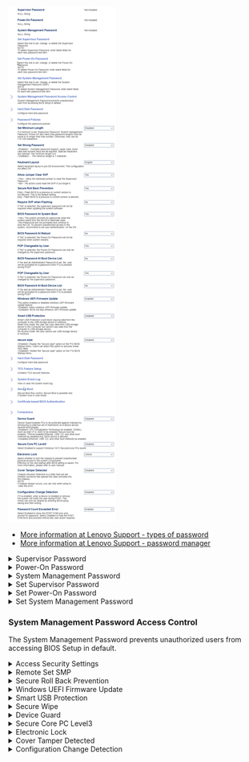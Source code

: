 
![](./img/thinkcenter_security.png)

 - [More information at Lenovo Support - types of password](https://support.lenovo.com/us/en/solutions/ht513634)
 - [More information at Lenovo Support - password manager](https://support.lenovo.com/us/en/solutions/ht103666-introduction-to-password-manager-thinkpad-thinkcentre-thinkstation)

<details><summary>Supervisor Password</summary>

Shows the status of the password.

One of 2 possible options for password status:

1.  **Not Installed** - password disabled. Default.
2.  Installed -  password enabled.

</details>

<details><summary>Power-On Password</summary>

Shows the status of the password.

One of 2 possible options for password status:

1. **Not Installed** - password disabled. Default.
2. Installed -  password enabled.

</details>

<details><summary>System Management Password</summary>

Shows the status of the password.

One of 2 possible options for password status:

1. **Not Installed** - password disabled. Default.
2. Installed -  password enabled.

</details>

<details><summary>Set Supervisor Password</summary>

Set, change, or delete the Supervisor Password.

**NOTE:** To delete Supervisor Password, enter blank fields for each new password line item.

</details>

<details><summary>Set Power-On Password</summary>

Set, change, or delete the Power-On Password.

**NOTE:** To delete Power-On Password, enter blank fields for each new password line item.

</details>

<details><summary>Set System Management Password</summary>

Set, change, or delete the System Management Password (SMP).

**NOTE:** To delete System Management Password, enter blank fields for each new password line item.

</details>

### System Management Password Access Control ###

The System Management Password prevents unauthorized users from accessing BIOS Setup in default.

<details><summary>Access Security Settings</summary>

Set the level of security settings access for the SMP.

One of 2 possible options for SMP security settings access:

1.  **Disabled** - disables security settings access.
2.  Enabled - enables security settings access. Default.

<!--
| WMI Setting name | Values | SVP Req'd | AMD/Intel |
|:---|:---|:---|:---|
| AccessSecuritySettings | setting_values | yes_no | amd_intel |
-->

**NOTE:** When enabled, the SMP has the same security settings access permissions as the SVP.

</details>

<details><summary>Remote Set SMP</summary>

One of 2 possible options for remote setting of the SMP:

1.  **Disabled** - disables remote setting of the SMP.
2.  Enabled - enables remote setting of the SMP. Default.

<!--
| WMI Setting name | Values | SVP Req'd | AMD/Intel |
|:---|:---|:---|:---|
| RemoteSetSMP | setting_values | yes_no | amd_intel |
-->

</details>

<!-- 
### Hard Disk Password ###

Configure hard disk password.

### Password Policies ###

Configure the password policies

-->

<details><summary>Secure Roll Back Prevention</summary>

1.  **Yes** - Flashing BIOS to a previous or current version is NOT allowed. Default.
1.  No - Flashing BIOS to a previous or current version is allowed.

<!-- TODO: add WMI
| WMI Setting name | Values | SVP Req'd | AMD/Intel |
|:---|:---|:---|:---|
| SecureRollBackPrevention | setting_values | yes_no | amd_intel |
-->
</details>

<details><summary>Windows UEFI Firmware Update</summary>

This option enables or disables Windows UEFI firmware update feature.

One of 2 possible options for Windows UEFI firmware updates:

1. **Enabled** - Allow Windows UEFI firmware update. Default.
1. Disabled - BIOS Will Skip Windows UEFI firmware update.

<!-- TODO: add WMI
| WMI Setting name | Values | SVP Req'd | AMD/Intel |
|:---|:---|:---|:---|
| WindowsUEFIFirmwareUpdate | setting_values | yes_no | amd_intel |
-->

</details>

<details><summary>Smart USB Protection</summary>

Smart USB Protection could block copying data from the
computer to the USB storage device in windows.

One of 2 possible options for Smart USB Protection:

1.  **Disabled** - disables Smart USB Protection. Default.
1.  Read Only - The user can copy data from USB storage device to the computer but cannot copy data from the computer to USB storage device.
1.  NO Access - The user cannot use usa storage device in windows


<!-- TODO: add WMI
| WMI Setting name | Values | SVP Req'd | AMD/Intel |
|:---|:---|:---|:---|
| SmartUSBProtection | setting_values | yes_no | amd_intel |
-->


</details>

<details><summary>Secure Wipe</summary>

Hide or display the "Secure Wipe" option on the F12 BIOS Startup Menu.

One of 2 possible options for Secure Wipe:

1.  **Disabled** - disables Secure Wipe. Default.
2.  Enabled - enables Secure Wipe.

<!-- TODO: add WMI
| WMI Setting name | Values | SVP Req'd | AMD/Intel |
|:---|:---|:---|:---|
| securewipe | setting_values | yes_no | amd_intel |
-->

<!-- TODO: why is securewipe lowercase? -->
</details>

<!-- <details><summary>TCG Feature setup</summary>
contains TCG security features.
</details>

<details><summary>System Event Log</summary>
View or clear the system event log.
</details>

<details><summary>Sec Boot</summary>
Secure Boot flow control. Secure Boot is possible only
if System runs in user MOde.
</details>

<details><summary>Certificate-based BIOS Authentication</summary>
</details>

<details><summary>Computrace</summary>
</details>
 -->

<details><summary>Device Guard</summary>

Device Guard protects against malware by restricting the device across several technologies.   

One of 2 possible options for Device Guard:

1.  **Disabled** - Ethernet, USB, CD, and other boot methods are enabled.
1.  Enabled - CPU Virtualization Technology，IOMMU (Intel VT-d, AMD-Vi),  Secure boot, and TPM are enabled. Ethernet, USB, CD, and other boot methods are disabled. Only SATA devices are allowed.


<!-- TODO: add WMI
| WMI Setting name | Values | SVP Req'd | AMD/Intel |
|:---|:---|:---|:---|
| DeviceGuard | setting_values | yes_no | amd_intel |
-->
</details>

<details><summary>Secure Core PC Level3</summary>

One of 2 possible options for support Windows 10/11 Secured-core PCs Level3:

1.  **Disabled** - disables support for Windows 10/11 Secured-core PCs Level3. Default.
2.  Enabled - enables support for Windows 10/11 Secured-core PCs Level3.

 - [More information at Microsoft Docs](https://docs.microsoft.com/en-us/windows-hardware/design/device-experiences/oem-highly-secure)

</details>

<details><summary>Electronic Lock</summary>
Select whether to lock the chassis to prevent unauthorized physical access to the system components.


**NOTE:** Effective on the next startup after BIOS setting is saved.

One of 2 possible options for Electronic Lock:

1.  **Disabled** - disables Electronic Lock. Default.
2.  Enabled - enables Electronic Lock.


<!-- TODO: add WMI
| WMI Setting name | Values | SVP Req'd | AMD/Intel |
|:---|:---|:---|:---|
| setting_name | setting_values | yes_no | amd_intel |
-->


</details>

<details><summary>Cover Tamper Detected</summary>

Chassis Intrusion Detection is a utility that can tell whether someone has opened the case (intruded into the chassis).

One of 2 possible options for Chassis Intrusion Detection:

1.  **Disabled** - disables Chassis Intrusion Detection. Default.
2.  Enabled - enables Chassis Intrusion Detection.

**NOTE:** If chassis tamper occurs, you can only clear this error by entering setup.


<!-- TODO: add WMI
| WMI Setting name | Values | SVP Req'd | AMD/Intel |
|:---|:---|:---|:---|
| CoverTamperDetected | setting_values | yes_no | amd_intel |
-->

</details>

<details><summary>Configuration Change Detection</summary>

One of 2 possible options for Configuration Change Detection:

1.  **Disabled** - disables Configuration Change Detection. Default.
2.  Enabled - enables Configuration Change Detection. When a device is installed or removed, the system will notify the user during POST.


**NOTE:** This notice can only be cleared by entering BIOS setup, saving and then exiting.

<!-- TODO: add WMI
| WMI Setting name | Values | SVP Req'd | AMD/Intel |
|:---|:---|:---|:---|
| ConfigurationChangeDetection | setting_values | yes_no | amd_intel |
-->


</details>

<!-- <details><summary>Password Count Exceeded Error</summary>
select Enabled to snow the POST 0199 error and
prompt for password. Select Disabled to hide the POST
0199 error and proceed Without any user action required. -->